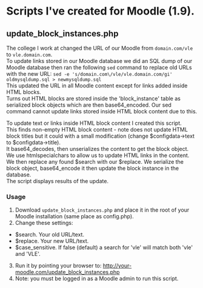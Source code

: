 # Scripts I've created for Moodle (1.9).

## update_block_instances.php
The college I work at changed the URL of our Moodle from `domain.com/vle` to `vle.domain.com`.  
To update links stored in our Moodle database we did an SQL dump of our Moodle database then ran the following `sed` command to replace old URLs with the new URL: `sed -e 's/domain.com\/vle/vle.domain.com/gi' oldmysqldump.sql > newmysqldump.sql`  
This updated the URL in all Moodle content except for links added inside HTML blocks.  
Turns out HTML blocks are stored inside the 'block_instance' table as serialized block objects which are then base64_encoded. Our sed command cannot update links stored inside HTML block content due to this.  
  
To update text or links inside HTML block content I created this script.  
This finds non-empty HTML block content - note does not update HTML block titles but it could with a small modification (change $configdata->text to $configdata->title).   
It base64_decodes, then unserializes the content to get the block object. We use htmlspecialchars to allow us to update HTML links in the content.  
We then replace any found $search with our $replace. We serialize the block object, base64_encode it then update the block instance in the database.  
The script displays results of the update.  

### Usage
1. Download `update_block_instances.php` and place it in the root of your Moodle installation (same place as config.php).
2. Change these settings:
* $search. Your old URL/text.
* $replace. Your new URL/text.
* $case_sensitive. If false (default) a search for 'vle' will match both 'vle' and 'VLE'.
3. Run it by pointing your browser to: http://your-moodle.com/update_block_instances.php
4. Note: you must be logged in as a Moodle admin to run this script.
